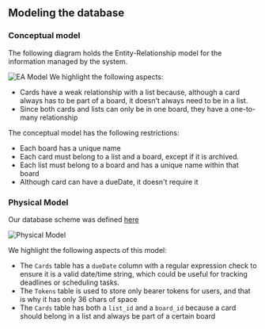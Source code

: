 ## Modeling the database

### Conceptual model ###

The following diagram holds the Entity-Relationship model for the information managed by the system.

![EA Model](https://github.com/isel-leic-ls/2223-2-LEIC41N-G01/blob/main/docs/EAModel.png?raw=true)
We highlight the following aspects:

* Cards have a weak relationship with a list because, although a card always has to be part of a board, it doesn't always
  need to be in a list.
* Since both cards and lists can only be in one board, they have a one-to-many relationship

The conceptual model has the following restrictions:

* Each board has a unique name
* Each card must belong to a list and a board, except if it is archived.
* Each list must belong to a board and has a unique name within that board
* Although card can have a dueDate, it doesn't require it

### Physical Model ###

Our database scheme was
defined [here](https://github.com/isel-leic-ls/2223-2-LEIC41N-G01/blob/main/src/main/sql/createSchema.sql)

![Physical Model](https://github.com/isel-leic-ls/2223-2-LEIC41N-G01/blob/main/src/main/kotlin/pt/isel/ls/tasks/docs/DBDiagram.png?raw=true)

We highlight the following aspects of this model:

* The `Cards` table has a `dueDate` column with a regular expression check to ensure it is a valid date/time string,
  which could be useful for tracking deadlines or scheduling tasks.
* The `Tokens` table is used to store only bearer tokens for users, and that is why it has only 36 chars of space
* The `Cards` table has both a `list_id` and a `board_id` because a card should belong in a list and always be part of a
  certain board
